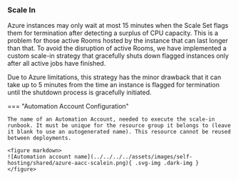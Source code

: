### Scale In

Azure instances may only wait at most 15 minutes when the Scale Set flags them for termination after detecting a surplus of CPU capacity. This is a problem for those active Rooms hosted by the instance that can last longer than that. To avoid the disruption of active Rooms, we have implemented a custom scale-in strategy that gracefully shuts down flagged instances only after all active jobs have finished.

Due to Azure limitations, this strategy has the minor drawback that it can take up to 5 minutes from the time an instance is flagged for termination until the shutdown process is gracefully initiated.

=== "Automation Account Configuration"

    The name of an Automation Account, needed to execute the scale-in runbook. It must be unique for the resource group it belongs to (leave it blank to use an autogenerated name). This resource cannot be reused between deployments.

    <figure markdown>
    ![Automation account name](../../../../assets/images/self-hosting/shared/azure-aacc-scalein.png){ .svg-img .dark-img }
    </figure>